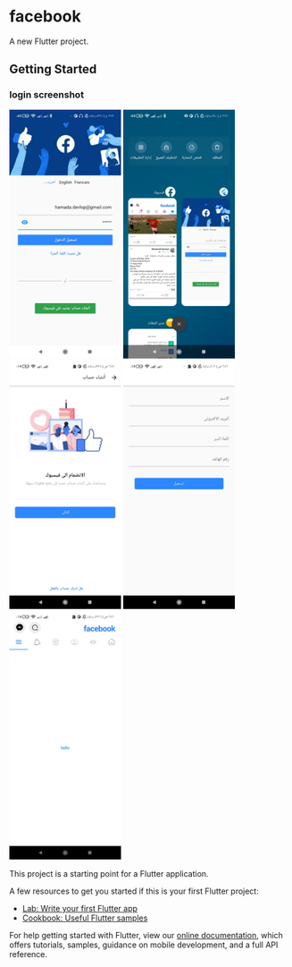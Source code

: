 # facebook

A new Flutter project.

## Getting Started
### login screenshot 

<img src="ss.jpg" alt="drawing" width="200"/>   <img src="s.jpg" alt="drawing" width="200"/>
<img src="join.jpg" alt="drawing" width="200"/>   <img src="form.jpg" alt="drawing" width="200"/> <img src="home.jpg" alt="drawing" width="200"/>

This project is a starting point for a Flutter application.

A few resources to get you started if this is your first Flutter project:

- [Lab: Write your first Flutter app](https://flutter.dev/docs/get-started/codelab)
- [Cookbook: Useful Flutter samples](https://flutter.dev/docs/cookbook)

For help getting started with Flutter, view our
[online documentation](https://flutter.dev/docs), which offers tutorials,
samples, guidance on mobile development, and a full API reference.
